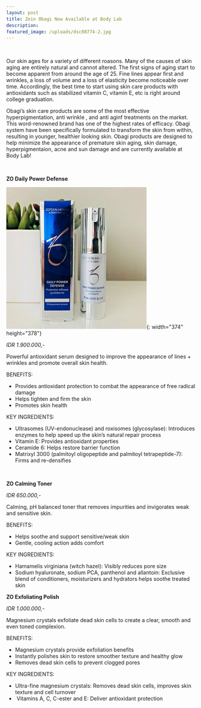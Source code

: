 ```yaml
---
layout: post
title: Zein Obagi Now Available at Body Lab
description:
featured_image: /uploads/dsc08774-2.jpg
---
```


&nbsp;

Our skin ages for a variety of different roasons. Many of the causes of skin aging are entirely natural and cannot altered. The first signs of aging start to become apparent from around the age of 25. Fine lines appear first and wrinkles, a loss of volume and a loss of elasticity become noticeable over time. Accordingly, the best time to start using skin care products with antioxidants such as stabilized vitamin C, vitamin E, etc is right around college graduation.

Obagi’s skin care products are some of the most effective hyperpigmentation, anti wrinkle , and anti aginf treatments on the market. This word-renowned brand has one of the highest rates of efficacy. Obagi system have been specifically formulated to transform the skin from within, resulting in younger, healthier looking skin. Obagi products are designed to help minimize the appearance of premature skin aging, skin damage, hyperpigmentaion, acne and sun damage and are currently available at Body Lab\!

&nbsp;

**ZO Daily Power Defense**

![](/uploads/obagi-daily-power-defense-1.jpg){: width="374" height="378"}

*IDR 1.900.000,-*

Powerful antioxidant serum designed to improve the appearance of lines + wrinkles and promote overall skin health.

BENEFITS:

* Provides antioxidant protection to combat the appearance of free radical damage
* Helps tighten and firm the skin
* Promotes skin health

KEY INGREDIENTS:

* Ultrasomes (UV-endonuclease) and roxisomes (glycosylase): Introduces enzymes to help speed up the skin’s natural repair process
* Vitamin E: Provides antioxidant properties
* Ceramide 6: Helps restore barrier function
* Matrixyl 3000 (palmitoyl oligopeptide and palmitoyl tetrapeptide-7): Firms and re-densifies

&nbsp;

**ZO Calming Toner**

*IDR 650.000,-*

Calming, pH balanced toner that removes impurities and invigorates weak and sensitive skin.

BENEFITS:

* Helps soothe and support sensitive/weak skin
* Gentle, cooling action adds comfort

KEY INGREDIENTS:

* Hamamelis virginiana (witch hazel): Visibly reduces pore size&nbsp;
* Sodium hyaluronate, sodium PCA, panthenol and allantoin: Exclusive blend of conditioners, moisturizers and hydrators helps soothe treated skin

**ZO Exfoliating Polish**

*IDR 1.000.000,-*

Magnesium crystals exfoliate dead skin cells to create a clear, smooth and even toned complexion.

BENEFITS:&nbsp;

* Magnesium crystals provide exfoliation benefits
* Instantly polishes skin to restore smoother texture and healthy glow
* Removes dead skin cells to prevent clogged pores

KEY INGREDIENTS:

* Ultra-fine magnesium crystals: Removes dead skin cells, improves skin texture and cell turnover
* &nbsp;Vitamins A, C, C-ester and E: Deliver antioxidant protection

<div>&nbsp;</div>